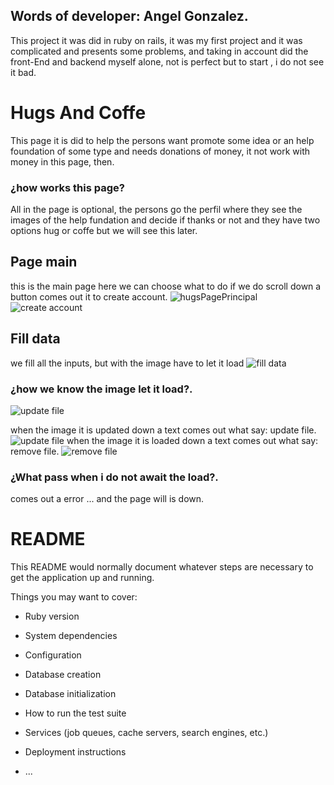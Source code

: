 ## Words of developer: Angel Gonzalez.
This project it was did in ruby on rails, it was my first project and it was complicated and presents some problems, and taking in account did the front-End and backend myself alone, not is perfect but  to start ,  i do not see it bad.

# Hugs And Coffe 

This page it is did to help the persons want promote some idea or an help foundation of some type and needs donations of money,  it not work with money in this page, then. 
### ¿how works this page?
All in the page is optional, the persons go the perfil where they see the images of the help fundation and decide if thanks or not and they have  two options hug or coffe but we will see this later.
## Page main 
this is the main page here we can choose what to do if we do scroll down a button comes out it to create account.
![hugsPagePrincipal](https://user-images.githubusercontent.com/58712435/96074804-87f7e780-0e77-11eb-9c59-4b1ba68c111d.jpg?raw=true "hugs and coffe")
![create account](https://user-images.githubusercontent.com/58712435/96083280-e37fa080-0e8a-11eb-9fb2-b68d63615084.png?raw=true "create account")

## Fill data
we fill all the inputs, but with the image have to let it load 
![fill data](https://user-images.githubusercontent.com/58712435/96081012-5f2b1e80-0e86-11eb-8fdb-3221d8482dbc.jpg?raw=true "fill data")

### ¿how we know the image let it load?.

![update file](https://user-images.githubusercontent.com/58712435/96082949-30af4280-0e8a-11eb-8f36-f7e823b8a61f.png?raw=true "update file")

when the image it is updated down a text comes out what say: update file.
![update file](https://user-images.githubusercontent.com/58712435/96082949-30af4280-0e8a-11eb-8f36-f7e823b8a61f.png?raw=true "update file")
when the image it is loaded down a text comes out what say: remove file.
![remove file](https://user-images.githubusercontent.com/58712435/96082971-3ad14100-0e8a-11eb-9f8e-b7359427287c.png?raw=true "remove file")
### ¿What pass when i do not await the load?.
comes out a error ... and the page will is down.

# README

This README would normally document whatever steps are necessary to get the
application up and running.

Things you may want to cover:

* Ruby version

* System dependencies

* Configuration

* Database creation

* Database initialization

* How to run the test suite

* Services (job queues, cache servers, search engines, etc.)

* Deployment instructions

* ...
